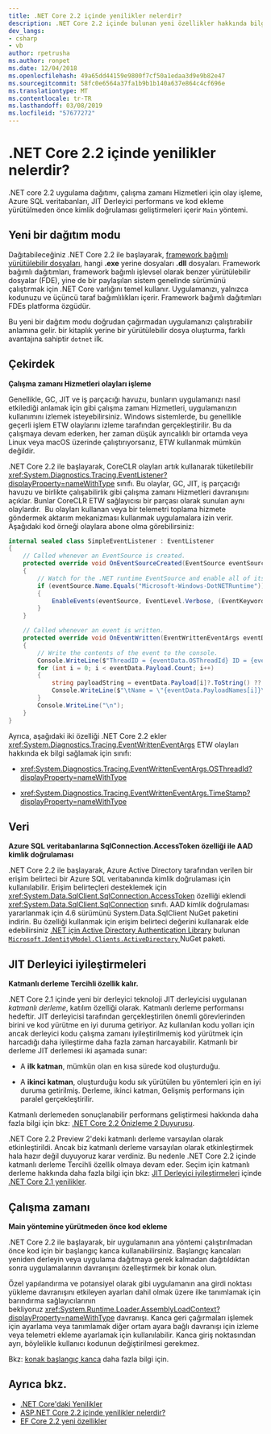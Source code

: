 ```yaml
---
title: .NET Core 2.2 içinde yenilikler nelerdir?
description: .NET Core 2.2 içinde bulunan yeni özellikler hakkında bilgi edinin.
dev_langs:
- csharp
- vb
author: rpetrusha
ms.author: ronpet
ms.date: 12/04/2018
ms.openlocfilehash: 49a65dd44159e9800f7cf50a1edaa3d9e9b82e47
ms.sourcegitcommit: 58fc0e6564a37fa1b9b1b140a637e864c4cf696e
ms.translationtype: MT
ms.contentlocale: tr-TR
ms.lasthandoff: 03/08/2019
ms.locfileid: "57677272"
---
```

# <a name="whats-new-in-net-core-22"></a>.NET Core 2.2 içinde yenilikler nelerdir?

.NET core 2.2 uygulama dağıtımı, çalışma zamanı Hizmetleri için olay işleme, Azure SQL veritabanları, JIT Derleyici performans ve kod ekleme yürütülmeden önce kimlik doğrulaması geliştirmeleri içerir `Main` yöntemi.

## <a name="new-deployment-mode"></a>Yeni bir dağıtım modu

Dağıtabileceğiniz .NET Core 2.2 ile başlayarak, [framework bağımlı yürütülebilir dosyaları](../deploying/index.md#framework-dependent-executables-fde), hangi **.exe** yerine dosyaları **.dll** dosyaları. Framework bağımlı dağıtımları, framework bağımlı işlevsel olarak benzer yürütülebilir dosyalar (FDE), yine de bir paylaşılan sistem genelinde sürümünü çalıştırmak için .NET Core varlığını temel kullanır. Uygulamanızı, yalnızca kodunuzu ve üçüncü taraf bağımlılıkları içerir. Framework bağımlı dağıtımları FDEs platforma özgüdür.

Bu yeni bir dağıtım modu doğrudan çağırmadan uygulamanızı çalıştırabilir anlamına gelir. bir kitaplık yerine bir yürütülebilir dosya oluşturma, farklı avantajına sahiptir `dotnet` ilk.

## <a name="core"></a>Çekirdek

**Çalışma zamanı Hizmetleri olayları işleme**

Genellikle, GC, JIT ve iş parçacığı havuzu, bunların uygulamanızı nasıl etkilediği anlamak için gibi çalışma zamanı Hizmetleri, uygulamanızın kullanımını izlemek isteyebilirsiniz. Windows sistemlerde, bu genellikle geçerli işlem ETW olaylarını izleme tarafından gerçekleştirilir. Bu da çalışmaya devam ederken, her zaman düşük ayrıcalıklı bir ortamda veya Linux veya macOS üzerinde çalıştırıyorsanız, ETW kullanmak mümkün değildir. 

.NET Core 2.2 ile başlayarak, CoreCLR olayları artık kullanarak tüketilebilir <xref:System.Diagnostics.Tracing.EventListener?displayProperty=nameWithType> sınıfı. Bu olaylar, GC, JIT, iş parçacığı havuzu ve birlikte çalışabilirlik gibi çalışma zamanı Hizmetleri davranışını açıklar. Bunlar CoreCLR ETW sağlayıcısı bir parçası olarak sunulan aynı olaylardır.  Bu olayları kullanan veya bir telemetri toplama hizmete göndermek aktarım mekanizması kullanmak uygulamalara izin verir. Aşağıdaki kod örneği olaylara abone olma görebilirsiniz:

```csharp
internal sealed class SimpleEventListener : EventListener
{
    // Called whenever an EventSource is created.
    protected override void OnEventSourceCreated(EventSource eventSource)
    {
        // Watch for the .NET runtime EventSource and enable all of its events.
        if (eventSource.Name.Equals("Microsoft-Windows-DotNETRuntime"))
        {
            EnableEvents(eventSource, EventLevel.Verbose, (EventKeywords)(-1));
        }
    }

    // Called whenever an event is written.
    protected override void OnEventWritten(EventWrittenEventArgs eventData)
    {
        // Write the contents of the event to the console.
        Console.WriteLine($"ThreadID = {eventData.OSThreadId} ID = {eventData.EventId} Name = {eventData.EventName}");
        for (int i = 0; i < eventData.Payload.Count; i++)
        {
            string payloadString = eventData.Payload[i]?.ToString() ?? string.Empty;
            Console.WriteLine($"\tName = \"{eventData.PayloadNames[i]}\" Value = \"{payloadString}\"");
        }
        Console.WriteLine("\n");
    }
}
```

Ayrıca, aşağıdaki iki özelliği .NET Core 2.2 ekler <xref:System.Diagnostics.Tracing.EventWrittenEventArgs> ETW olayları hakkında ek bilgi sağlamak için sınıfı:

- <xref:System.Diagnostics.Tracing.EventWrittenEventArgs.OSThreadId?displayProperty=nameWithType>

- <xref:System.Diagnostics.Tracing.EventWrittenEventArgs.TimeStamp?displayProperty=nameWithType>

## <a name="data"></a>Veri

**Azure SQL veritabanlarına SqlConnection.AccessToken özelliği ile AAD kimlik doğrulaması**

.NET Core 2.2 ile başlayarak, Azure Active Directory tarafından verilen bir erişim belirteci bir Azure SQL veritabanında kimlik doğrulaması için kullanılabilir. Erişim belirteçleri desteklemek için <xref:System.Data.SqlClient.SqlConnection.AccessToken> özelliği eklendi <xref:System.Data.SqlClient.SqlConnection> sınıfı. AAD kimlik doğrulaması yararlanmak için 4.6 sürümünü System.Data.SqlClient NuGet paketini indirin. Bu özelliği kullanmak için erişim belirteci değerini kullanarak elde edebilirsiniz [.NET için Active Directory Authentication Library](https://github.com/AzureAD/azure-activedirectory-library-for-dotnet) bulunan [ `Microsoft.IdentityModel.Clients.ActiveDirectory` ](https://www.nuget.org/packages/Microsoft.IdentityModel.Clients.ActiveDirectory/) NuGet paketi.

## <a name="jit-compiler-improvements"></a>JIT Derleyici iyileştirmeleri

**Katmanlı derleme Tercihli özellik kalır.**

.NET Core 2.1 içinde yeni bir derleyici teknoloji JIT derleyicisi uygulanan *katmanlı derleme*, katılım özelliği olarak. Katmanlı derleme performansı hedeftir. JIT derleyicisi tarafından gerçekleştirilen önemli görevlerinden birini ve kod yürütme en iyi duruma getiriyor. Az kullanılan kodu yolları için ancak derleyici kodu çalışma zamanı iyileştirilmemiş kod yürütmek için harcadığı daha iyileştirme daha fazla zaman harcayabilir. Katmanlı bir derleme JIT derlemesi iki aşamada sunar:

- A **ilk katman**, mümkün olan en kısa sürede kod oluşturduğu.

- A **ikinci katman**, oluşturduğu kodu sık yürütülen bu yöntemleri için en iyi duruma getirilmiş. Derleme, ikinci katman, Gelişmiş performans için paralel gerçekleştirilir.

Katmanlı derlemeden sonuçlanabilir performans geliştirmesi hakkında daha fazla bilgi için bkz: [.NET Core 2.2 Önizleme 2 Duyurusu](https://devblogs.microsoft.com/dotnet/announcing-net-core-2-2-preview-2/).

.NET Core 2.2 Preview 2'deki katmanlı derleme varsayılan olarak etkinleştirildi. Ancak biz katmanlı derleme varsayılan olarak etkinleştirmek hala hazır değil duyuyoruz karar verdiniz. Bu nedenle .NET Core 2.2 içinde katmanlı derleme Tercihli özellik olmaya devam eder. Seçim için katmanlı derleme hakkında daha fazla bilgi için bkz: [JIT Derleyici iyileştirmeleri](dotnet-core-2-1.md#jit-compiler-improvements) içinde [.NET Core 2.1 yenilikler](dotnet-core-2-1.md).

## <a name="runtime"></a>Çalışma zamanı

**Main yöntemine yürütmeden önce kod ekleme**

.NET Core 2.2 ile başlayarak, bir uygulamanın ana yöntemi çalıştırılmadan önce kod için bir başlangıç kanca kullanabilirsiniz. Başlangıç kancaları yeniden derleyin veya uygulama dağıtmaya gerek kalmadan dağıtıldıktan sonra uygulamalarının davranışını özelleştirmek bir konak olun.

Özel yapılandırma ve potansiyel olarak gibi uygulamanın ana girdi noktası yükleme davranışını etkileyen ayarları dahil olmak üzere ilke tanımlamak için barındırma sağlayıcılarının bekliyoruz <xref:System.Runtime.Loader.AssemblyLoadContext?displayProperty=nameWithType> davranışı. Kanca geri çağırmaları işlemek için ayarlama veya tanımlamak diğer ortam ayara bağlı davranışı için izleme veya telemetri ekleme ayarlamak için kullanılabilir. Kanca giriş noktasından ayrı, böylelikle kullanıcı kodunun değiştirilmesi gerekmez.

Bkz: [konak başlangıç kanca](https://github.com/dotnet/core-setup/blob/master/Documentation/design-docs/host-startup-hook.md) daha fazla bilgi için.

## <a name="see-also"></a>Ayrıca bkz.

- [​.NET Core'daki Yenilikler](index.md)
- [ASP.NET Core 2.2 içinde yenilikler nelerdir?](/aspnet/core/release-notes/aspnetcore-2.2)
- [EF Core 2.2 yeni özellikler](/ef/core/what-is-new/ef-core-2.2)
